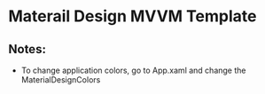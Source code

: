 ﻿Materail Design MVVM Template
==============

Notes:
--------------

- To change application colors, go to App.xaml and change the MaterialDesignColors
